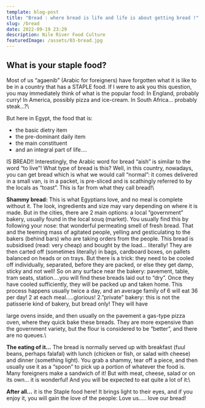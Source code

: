 ```yaml
---
template: blog-post
title: "Bread : where bread is life and life is about getting bread !"
slug: /bread
date: 2022-09-19 23:29
description: Nile River Food Culture
featuredImage: /assets/03-bread.jpg
---
```

## **What is your staple food?**


Most of us “agaenib” (Arabic for foreigners) have forgotten what it is like to be in a country that has
a STAPLE food. If I were to ask you this question, you may immediately think of what is the
popular food:
In England, probably curry!
In America, possibly pizza and ice-cream.
In South Africa... probably steak...?\

But here in Egypt, the food that is:

* the basic dietry item
* the pre-dominant daily item
* the main constituent
* and an integral part of life....

IS BREAD!!
Interestingly, the Arabic word for bread “aish” is similar to the word “to live”!
What type of bread is this?
Well, in this country, nowadays, you can get bread which is what we would call “normal”: it comes
delivered in a small van, is in a packet, is pre-sliced and is scathingly referred to by the locals as
“toast”. This is far from what they call bread!\

**Shammy bread:**
This is what Egyptians love, and no meal is complete without it. The look, ingredients and size
may vary depending on where it is made. But in the cities, there are 2 main options:
a local “government” bakery, usually found in the local souq (market). You usually find this by
following your nose: that wonderful permeating smell of fresh bread. That and the teeming mass of
agitated people, yelling and gesticulating to the bakers (behind bars) who are taking orders from
the people. This bread is subsidised (read: very cheap) and bought by the load... literally! They are
then carted off (sometimes literally) in bags, cardboard boxes, on pallets balanced on heads or on
trays. But there is a trick: they need to be cooled off individually, separated, before they are
packed, or else they get damp, sticky and not well! So on any surface near the bakery: pavement,
table, tram seats, station....you will find these breads laid out to “dry”. Once they have cooled
sufficiently, they will be packed up and taken home. This process happens usually twice a day, and
an average family of 6 will eat 36 per day! 2 at each meal.....glorious!
2.”private” bakery: this is not the patisserie kind of bakery, but bread only! They will have

large ovens inside, and then usually on the pavement a gas-type pizza oven, where
they quick bake these breads. They are more expensive than the government variety,
but the flour is considered to be “better”, and there are no queues.\

**The eating of it...**
The bread is normally served up with breakfast (fuul beans, perhaps falafal) with lunch (chicken or
fish, or salad with cheese) and dinner (something light). You grab a shammy, tear off a piece, and
then usually use it as a “spoon” to pick up a portion of whatever the food is. Many foreigners make
a sandwich of it! But with meat, cheese, salad or on its own... it is wonderful! And you will be
expected to eat quite a lot of it:\

**After all...**
it is the Staple food here!
It brings light to their eyes, and if you enjoy it, you will gain the love of the people:
Love us..... love our bread!